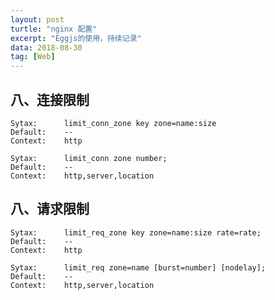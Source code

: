 ```yaml
---
layout: post
turtle: "nginx 配置"
excerpt: "Eggjs的使用，持续记录"
data: 2018-08-30
tag: [Web]
---
```



## 八、连接限制
    Sytax:      limit_conn_zone key zone=name:size
    Default:    --
    Context:    http

    Sytax:      limit_conn zone number;
    Default:    --
    Context:    http,server,location

## 八、请求限制
    Sytax:      limit_req_zone key zone=name:size rate=rate;
    Default:    --
    Context:    http

    Sytax:      limit_req zone=name [burst=number] [nodelay];
    Default:    --
    Context:    http,server,location
